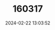 ---
title: "160317"
category: "Amauris echeria"
draft: false
date: 2024-02-22 13:03:52
languages:
  English: ["Chief Friar", "Chief"]
---